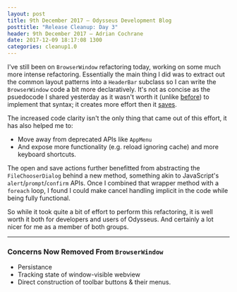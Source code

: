 ```yaml
---
layout: post
title: 9th December 2017 — Odysseus Development Blog
posttitle: "Release Cleanup: Day 3"
header: 9th December 2017 — Adrian Cochrane
date: 2017-12-09 18:17:08 1300
categories: cleanup1.0
---
```


I've still been on `BrowserWindow` refactoring today, working on some much more intense refactoring. Essentially the main thing I did was to extract out the common layout patterns into a `HeaderBar` subclass so I can write the `BrowserWindow` code a bit more declaratively. It's not as concise as the psuedocode I shared yesterday as it wasn't worth it (unlike [before](https://alcinnz.github.io/Odysseus/architecture/2017/07/22/prosody.html)) to implement that syntax; it creates more effort then it [saves](https://xkcd.com/1205/). 

The increased code clarity isn't the only thing that came out of this effort, it has also helped me to:

* Move away from deprecated APIs like `AppMenu`
* And expose more functionality (e.g. reload ignoring cache) and more keyboard shortcuts. 

The open and save actions further benefitted from abstracting the `FileChooserDialog` behind a new method, something akin to JavaScript's `alert`/`prompt`/`confirm` APIs. Once I combined that wrapper method with a `foreach` loop, I found I could make cancel handling implicit in the code while being fully functional. 

So while it took quite a bit of effort to perform this refactoring, it is well worth it both for developers and users of Odysseus. And certainly a lot nicer for me as a member of both groups. 

---

### Concerns Now Removed From `BrowserWindow`

* Persistance
* Tracking state of window-visible webview
* Direct construction of toolbar buttons & their menus. 
